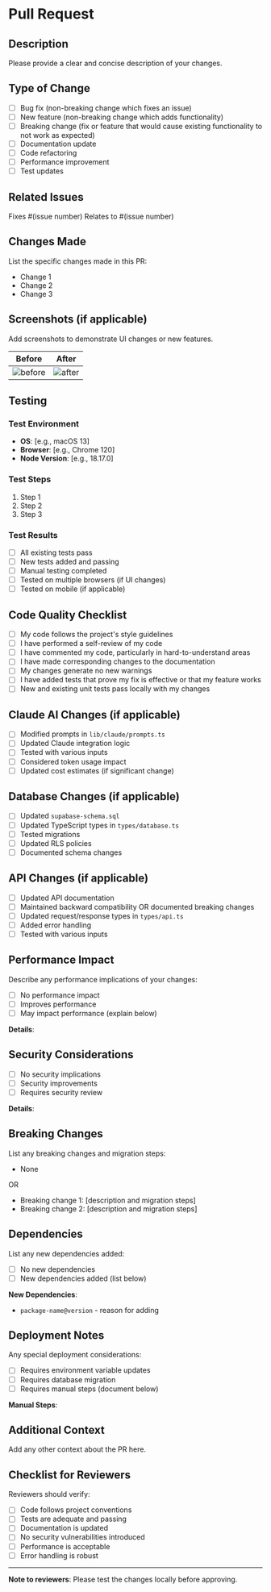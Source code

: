 # Pull Request

## Description

Please provide a clear and concise description of your changes.

## Type of Change

- [ ] Bug fix (non-breaking change which fixes an issue)
- [ ] New feature (non-breaking change which adds functionality)
- [ ] Breaking change (fix or feature that would cause existing functionality to not work as expected)
- [ ] Documentation update
- [ ] Code refactoring
- [ ] Performance improvement
- [ ] Test updates

## Related Issues

Fixes #(issue number)
Relates to #(issue number)

## Changes Made

List the specific changes made in this PR:

- Change 1
- Change 2
- Change 3

## Screenshots (if applicable)

Add screenshots to demonstrate UI changes or new features.

| Before | After |
|--------|-------|
| ![before](url) | ![after](url) |

## Testing

### Test Environment

- **OS**: [e.g., macOS 13]
- **Browser**: [e.g., Chrome 120]
- **Node Version**: [e.g., 18.17.0]

### Test Steps

1. Step 1
2. Step 2
3. Step 3

### Test Results

- [ ] All existing tests pass
- [ ] New tests added and passing
- [ ] Manual testing completed
- [ ] Tested on multiple browsers (if UI changes)
- [ ] Tested on mobile (if applicable)

## Code Quality Checklist

- [ ] My code follows the project's style guidelines
- [ ] I have performed a self-review of my code
- [ ] I have commented my code, particularly in hard-to-understand areas
- [ ] I have made corresponding changes to the documentation
- [ ] My changes generate no new warnings
- [ ] I have added tests that prove my fix is effective or that my feature works
- [ ] New and existing unit tests pass locally with my changes

## Claude AI Changes (if applicable)

- [ ] Modified prompts in `lib/claude/prompts.ts`
- [ ] Updated Claude integration logic
- [ ] Tested with various inputs
- [ ] Considered token usage impact
- [ ] Updated cost estimates (if significant change)

## Database Changes (if applicable)

- [ ] Updated `supabase-schema.sql`
- [ ] Updated TypeScript types in `types/database.ts`
- [ ] Tested migrations
- [ ] Updated RLS policies
- [ ] Documented schema changes

## API Changes (if applicable)

- [ ] Updated API documentation
- [ ] Maintained backward compatibility OR documented breaking changes
- [ ] Updated request/response types in `types/api.ts`
- [ ] Added error handling
- [ ] Tested with various inputs

## Performance Impact

Describe any performance implications of your changes:

- [ ] No performance impact
- [ ] Improves performance
- [ ] May impact performance (explain below)

**Details**:

## Security Considerations

- [ ] No security implications
- [ ] Security improvements
- [ ] Requires security review

**Details**:

## Breaking Changes

List any breaking changes and migration steps:

- None

OR

- Breaking change 1: [description and migration steps]
- Breaking change 2: [description and migration steps]

## Dependencies

List any new dependencies added:

- [ ] No new dependencies
- [ ] New dependencies added (list below)

**New Dependencies**:
- `package-name@version` - reason for adding

## Deployment Notes

Any special deployment considerations:

- [ ] Requires environment variable updates
- [ ] Requires database migration
- [ ] Requires manual steps (document below)

**Manual Steps**:

## Additional Context

Add any other context about the PR here.

## Checklist for Reviewers

Reviewers should verify:

- [ ] Code follows project conventions
- [ ] Tests are adequate and passing
- [ ] Documentation is updated
- [ ] No security vulnerabilities introduced
- [ ] Performance is acceptable
- [ ] Error handling is robust

---

**Note to reviewers**: Please test the changes locally before approving.
